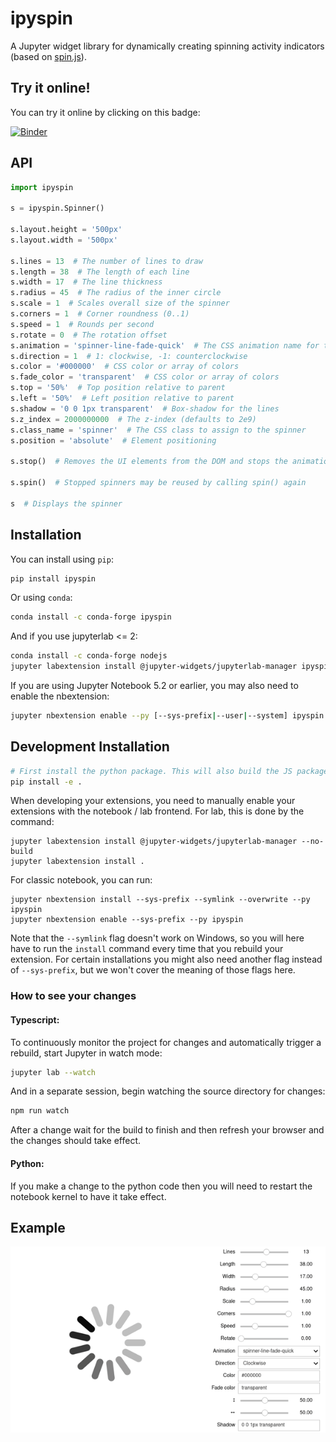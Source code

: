 # ipyspin

A Jupyter widget library for dynamically creating spinning activity indicators (based on [spin.js](https://spin.js.org)).

## Try it online!

You can try it online by clicking on this badge:

[![Binder](https://mybinder.org/badge_logo.svg)](https://mybinder.org/v2/gh/davidbrochart/ipyspin/master?filepath=examples%2Fintroduction.ipynb)

## API

```python
import ipyspin

s = ipyspin.Spinner()

s.layout.height = '500px'
s.layout.width = '500px'

s.lines = 13  # The number of lines to draw
s.length = 38  # The length of each line
s.width = 17  # The line thickness
s.radius = 45  # The radius of the inner circle
s.scale = 1  # Scales overall size of the spinner
s.corners = 1  # Corner roundness (0..1)
s.speed = 1  # Rounds per second
s.rotate = 0  # The rotation offset
s.animation = 'spinner-line-fade-quick'  # The CSS animation name for the lines
s.direction = 1  # 1: clockwise, -1: counterclockwise
s.color = '#000000'  # CSS color or array of colors
s.fade_color = 'transparent'  # CSS color or array of colors
s.top = '50%'  # Top position relative to parent
s.left = '50%'  # Left position relative to parent
s.shadow = '0 0 1px transparent'  # Box-shadow for the lines
s.z_index = 2000000000  # The z-index (defaults to 2e9)
s.class_name = 'spinner'  # The CSS class to assign to the spinner
s.position = 'absolute'  # Element positioning

s.stop()  # Removes the UI elements from the DOM and stops the animation

s.spin()  # Stopped spinners may be reused by calling spin() again

s  # Displays the spinner
```

## Installation

You can install using `pip`:

```bash
pip install ipyspin
```

Or using `conda`:

```bash
conda install -c conda-forge ipyspin
```

And if you use jupyterlab <= 2:

```bash
conda install -c conda-forge nodejs
jupyter labextension install @jupyter-widgets/jupyterlab-manager ipyspin
```

If you are using Jupyter Notebook 5.2 or earlier, you may also need to enable
the nbextension:
```bash
jupyter nbextension enable --py [--sys-prefix|--user|--system] ipyspin
```

## Development Installation

```bash
# First install the python package. This will also build the JS packages.
pip install -e .
```

When developing your extensions, you need to manually enable your extensions with the
notebook / lab frontend. For lab, this is done by the command:

```
jupyter labextension install @jupyter-widgets/jupyterlab-manager --no-build
jupyter labextension install .
```

For classic notebook, you can run:

```
jupyter nbextension install --sys-prefix --symlink --overwrite --py ipyspin
jupyter nbextension enable --sys-prefix --py ipyspin
```

Note that the `--symlink` flag doesn't work on Windows, so you will here have to run
the `install` command every time that you rebuild your extension. For certain installations
you might also need another flag instead of `--sys-prefix`, but we won't cover the meaning
of those flags here.

### How to see your changes
#### Typescript:
To continuously monitor the project for changes and automatically trigger a rebuild, start Jupyter in watch mode:
```bash
jupyter lab --watch
```
And in a separate session, begin watching the source directory for changes:
```bash
npm run watch
```

After a change wait for the build to finish and then refresh your browser and the changes should take effect.

#### Python:
If you make a change to the python code then you will need to restart the notebook kernel to have it take effect.

## Example

![Example Screencast](example.gif)
